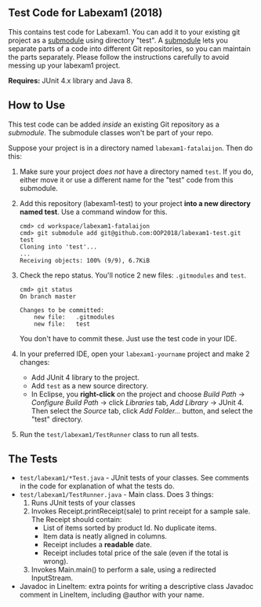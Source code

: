## Test Code for Labexam1 (2018)

This contains test code for Labexam1.  You can add it to your 
existing git project as a [submodule][git-submodule] using directory "test".
A [submodule][git-submodule] lets you separate parts of a code into different Git repositories, so you can maintain the parts separately.  Please follow the instructions carefully to avoid messing up your labexam1 project.

**Requires:** JUnit 4.x library and Java 8.

## How to Use

This test code can be added *inside* an existing Git repository as a *submodule*.  The submodule classes won't be part of your repo.

Suppose your project is in a directory named `labexam1-fatalaijon`.  Then do this:

1. Make sure your project *does not* have a directory named `test`.  If you do, either move it or use a different name for the "test" code from this submodule.

2. Add this repository (labexam1-test) to your project **into a new directory named test**.  Use a command window for this. 
   ```shell
   cmd> cd workspace/labexam1-fatalaijon
   cmd> git submodule add git@github.com:OOP2018/labexam1-test.git test
   Cloning into 'test'...
   ...
   Receiving objects: 100% (9/9), 6.7KiB
   ```
3. Check the repo status.  You'll notice 2 new files: `.gitmodules` and `test`.
   ```shell
   cmd> git status
   On branch master

   Changes to be committed:
       new file:   .gitmodules
       new file:   test
   ```
   You don't have to commit these.  Just use the test code in your IDE.
4. In your preferred IDE, open your `labexam1-yourname` project and make 2 changes:
    * Add JUnit 4 library to the project.
    * Add `test` as a new source directory.
    * In Eclipse, you **right-click** on the project and choose *Build Path* -> *Configure Build Path* -> click *Libraries* tab, *Add Library* -> JUnit 4.  Then select the *Source* tab, click *Add Folder...* button, and select the "test" directory.
5. Run the `test/labexam1/TestRunner` class to run all tests.

## The Tests

* `test/labexam1/*Test.java` - JUnit tests of your classes.  See comments in the code for explanation of what the tests do.
* `test/labexam1/TestRunner.java` - Main class. Does 3 things:
    1. Runs JUnit tests of your classes
    2. Invokes Receipt.printReceipt(sale) to print receipt for a sample sale.  The Receipt should contain:
        * List of items sorted by product Id.  No duplicate items.
        * Item data is neatly aligned in columns.
        * Receipt includes a **readable** date.
        * Receipt includes total price of the sale (even if the total is wrong).
    3. Invokes Main.main() to perform a sale, using a redirected InputStream.
* Javadoc in LineItem: extra points for writing a descriptive class Javadoc comment in LineItem, including \@author with your name.



[git-submodule]: https://git-scm.com/book/en/v2/Git-Tools-Submodules
